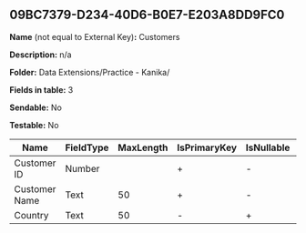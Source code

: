 ## 09BC7379-D234-40D6-B0E7-E203A8DD9FC0

**Name** (not equal to External Key)**:** Customers

**Description:** n/a

**Folder:** Data Extensions/Practice - Kanika/

**Fields in table:** 3

**Sendable:** No

**Testable:** No

| Name | FieldType | MaxLength | IsPrimaryKey | IsNullable | DefaultValue |
| --- | --- | --- | --- | --- | --- |
| Customer ID | Number |  | + | - |  |
| Customer Name | Text | 50 | + | - |  |
| Country | Text | 50 | - | + |  |
